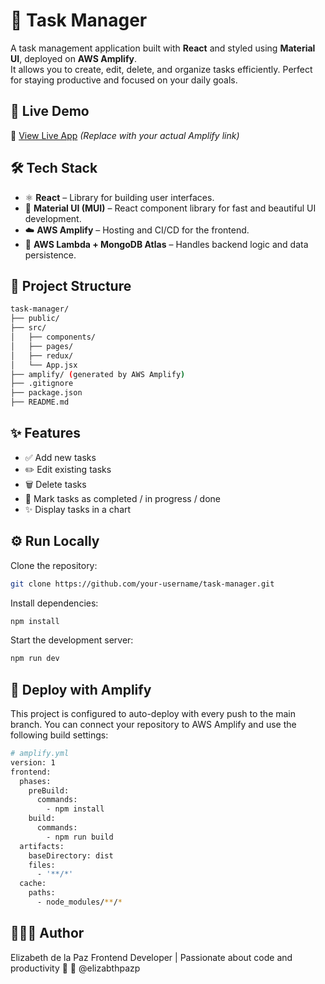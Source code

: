 # 📝 Task Manager

A task management application built with **React** and styled using **Material UI**, deployed on **AWS Amplify**.  
It allows you to create, edit, delete, and organize tasks efficiently. Perfect for staying productive and focused on your daily goals.

## 🚀 Live Demo

🔗 [View Live App](https://dev.d2c5zqiv6i5agj.amplifyapp.com/)
*(Replace with your actual Amplify link)*

## 🛠️ Tech Stack

- ⚛️ **React** – Library for building user interfaces.
- 🎨 **Material UI (MUI)** – React component library for fast and beautiful UI development.
- ☁️ **AWS Amplify** – Hosting and CI/CD for the frontend.
- 🧠 **AWS Lambda + MongoDB Atlas** – Handles backend logic and data persistence.


## 📂 Project Structure

```bash
task-manager/
├── public/
├── src/
│   ├── components/
│   ├── pages/
│   ├── redux/ 
│   └── App.jsx
├── amplify/ (generated by AWS Amplify)
├── .gitignore
├── package.json
├── README.md
```

## ✨ Features

- ✅ Add new tasks
- ✏️ Edit existing tasks
- 🗑️ Delete tasks
- 📌 Mark tasks as completed / in progress / done 
- ✨ Display tasks in a chart
  
## ⚙️ Run Locally

Clone the repository:

```bash
git clone https://github.com/your-username/task-manager.git
```

Install dependencies:

```bash 
npm install
```

Start the development server:

```bash
npm run dev
```

## 🚀 Deploy with Amplify

This project is configured to auto-deploy with every push to the main branch.
You can connect your repository to AWS Amplify and use the following build settings:

```bash
# amplify.yml
version: 1
frontend:
  phases:
    preBuild:
      commands:
        - npm install
    build:
      commands:
        - npm run build
  artifacts:
    baseDirectory: dist
    files:
      - '**/*'
  cache:
    paths:
      - node_modules/**/*
```

## 👩🏻‍💻 Author
Elizabeth de la Paz
Frontend Developer | Passionate about code and productivity 🚀
💜 @elizabthpazp
